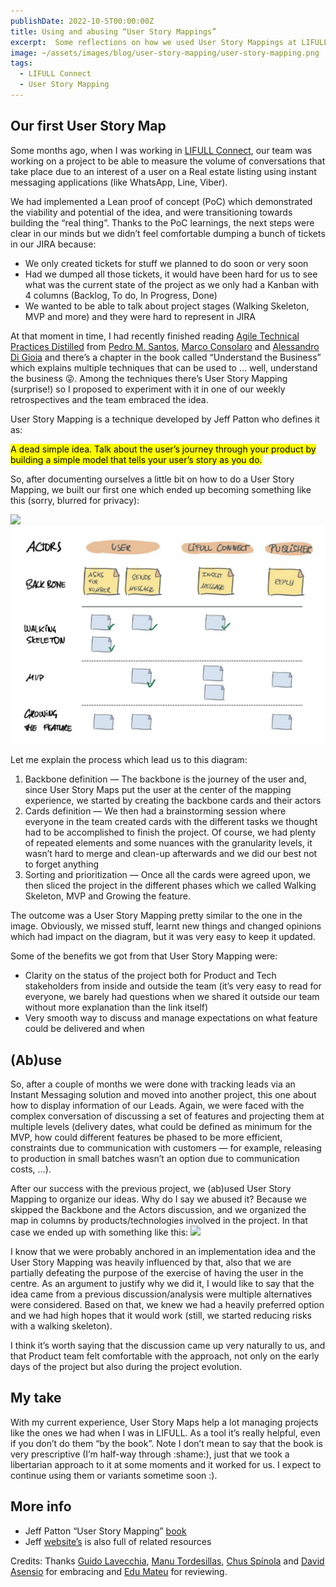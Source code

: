 ```yaml
---
publishDate: 2022-10-5T00:00:00Z
title: Using and abusing “User Story Mappings”
excerpt:  Some reflections on how we used User Story Mappings at LIFULL Connect to plan and track a couple of projects
image: ~/assets/images/blog/user-story-mapping/user-story-mapping.png
tags:
  - LIFULL Connect
  - User Story Mapping
---
```


<h2>Our first User Story Map</h2>

Some months ago, when I was working in <a href ="https://www.lifullconnect.com/">LIFULL Connect</a>, our team was working on a project to be able to measure the volume of conversations that take place due to an interest of a user on a Real estate listing using instant messaging applications (like WhatsApp, Line, Viber).

We had implemented a Lean proof of concept (PoC) which demonstrated the viability and potential of the idea, and were transitioning towards building the “real thing”. Thanks to the PoC learnings, the next steps were clear in our minds but we didn’t feel comfortable dumping a bunch of tickets in our JIRA because:
<ul>
    <li>We only created tickets for stuff we planned to do soon or very soon</li>
    <li>Had we dumped all those tickets, it would have been hard for us to see what was the current state of the project as we only had a Kanban with 4 columns (Backlog, To do, In Progress, Done)</li>
    <li>We wanted to be able to talk about project stages (Walking Skeleton, MVP and more) and they were hard to represent in JIRA</li>
</ul>

At that moment in time, I had recently finished reading <a href="https://www.oreilly.com/library/view/agile-technical-practices/9781838980849/">Agile Technical Practices Distilled</a> from <a href="https://twitter.com/pedromsantos">Pedro M. Santos</a>, <a href="https://twitter.com/consolondon">Marco Consolaro</a> and <a href="https://www.linkedin.com/in/alessandro-di-gioia/">Alessandro Di Gioia</a> and there’s a chapter in the book called “Understand the Business” which explains multiple techniques that can be used to … well, understand the business 😜. Among the techniques there’s User Story Mapping (surprise!) so I proposed to experiment with it in one of our weekly retrospectives and the team embraced the idea.

User Story Mapping is a technique developed by Jeff Patton who defines it as:

<mark>A dead simple idea. Talk about the user’s journey through your product by building a simple model that tells your user’s story as you do.</mark>

So, after documenting ourselves a little bit on how to do a User Story Mapping, we built our first one which ended up becoming something like this (sorry, blurred for privacy):

<img src="./images/user-story-mapping/our-first-user-story-map.jpeg"/>

<img src="public/images/user-story-mapping/our-first-user-story-map.jpeg"/>

Let me explain the process which lead us to this diagram:

<ol>
    <li>Backbone definition — The backbone is the journey of the user and, since User Story Maps put the user at the center of the mapping experience, we started by creating the backbone cards and their actors</li>
    <li>Cards definition — We then had a brainstorming session where everyone in the team created cards with the different tasks we thought had to be accomplished to finish the project. Of course, we had plenty of repeated elements and some nuances with the granularity levels, it wasn’t hard to merge and clean-up afterwards and we did our best not to forget anything</li>
    <li>Sorting and prioritization — Once all the cards were agreed upon, we then sliced the project in the different phases which we called Walking Skeleton, MVP and Growing the feature.</li>
</ol>

The outcome was a User Story Mapping pretty similar to the one in the image. Obviously, we missed stuff, learnt new things and changed opinions which had impact on the diagram, but it was very easy to keep it updated.

Some of the benefits we got from that User Story Mapping were:
<ul>
    <li>Clarity on the status of the project both for Product and Tech stakeholders from inside and outside the team (it’s very easy to read for everyone, we barely had questions when we shared it outside our team without more explanation than the link itself)</li>
    <li>Very smooth way to discuss and manage expectations on what feature could be delivered and when</li>
</ul>

<h2>(Ab)use</h2>
So, after a couple of months we were done with tracking leads via an Instant Messaging solution and moved into another project, this one about how to display information of our Leads. Again, we were faced with the complex conversation of discussing a set of features and projecting them at multiple levels (delivery dates, what could be defined as minimum for the MVP, how could different features be phased to be more efficient, constraints due to communication with customers — for example, releasing to production in small batches wasn’t an option due to communication costs, …).


After our success with the previous project, we (ab)used User Story Mapping to organize our ideas. Why do I say we abused it? Because we skipped the Backbone and the Actors discussion, and we organized the map in columns by products/technologies involved in the project. In that case we ended up with something like this:
<img src="images/user-story-mapping/component-based-user-story-mapping.jpeg"/>

I know that we were probably anchored in an implementation idea and the User Story Mapping was heavily influenced by that, also that we are partially defeating the purpose of the exercise of having the user in the centre. As an argument to justify why we did it, I would like to say that the idea came from a previous discussion/analysis were multiple alternatives were considered. Based on that, we knew we had a heavily preferred option and we had high hopes that it would work (still, we started reducing risks with a walking skeleton).

I think it’s worth saying that the discussion came up very naturally to us, and that Product team felt comfortable with the approach, not only on the early days of the project but also during the project evolution.

<h2>My take</h2>
With my current experience, User Story Maps help a lot managing projects like the ones we had when I was in LIFULL. As a tool it’s really helpful, even if you don’t do them “by the book”. Note I don’t mean to say that the book is very prescriptive (I’m half-way through :shame:), just that we took a libertarian approach to it at some moments and it worked for us. I expect to continue using them or variants sometime soon :).

<h2>More info</h2>
<ul>
    <li>Jeff Patton “User Story Mapping” <a href="https://www.amazon.com/dp/1491904909/ref=cm_sw_r_as_gl_api_glt_fabc_943R88XEDXR0C93EARN1?linkCode=ml1&tag=jefpatass-20">book</a></li>
    <li>Jeff <a href="https://www.jpattonassociates.com/story-mapping/">website’s</a> is also full of related resources</li>
</ul>


Credits: Thanks <a href="https://www.linkedin.com/in/guidolavecchia/">Guido Lavecchia</a>, <a href="https://www.linkedin.com/in/mjtordesillas/">Manu Tordesillas</a>, <a href="https://www.linkedin.com/in/jes%C3%BAs-sp%C3%ADnola/">Chus Spínola</a> and <a href="https://twitter.com/d_asensio">David Asensio</a> for embracing and <a href="https://www.linkedin.com/in/eduardmateu/">Edu Mateu</a> for reviewing.